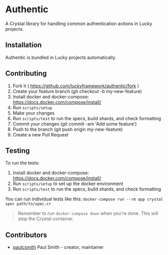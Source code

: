# Authentic

A Crystal library for handling common authentication actions in Lucky projects.

## Installation

Authentic is bundled in Lucky projects automatically.

## Contributing

1. Fork it ( https://github.com/luckyframework/authentic/fork )
1. Create your feature branch (git checkout -b my-new-feature)
1. Install docker and docker-compose: https://docs.docker.com/compose/install/
1. Run `scripts/setup`
1. Make your changes
1. Run `scripts/test` to run the specs, build shards, and check formatting
1. Commit your changes (git commit -am 'Add some feature')
1. Push to the branch (git push origin my-new-feature)
1. Create a new Pull Request

## Testing

To run the tests:

1. Install docker and docker-compose: https://docs.docker.com/compose/install/
1. Run `scripts/setup` to set up the docker environment
1. Run `scripts/test` to run the specs, build shards, and check formatting

You can run individual tests like this: `docker-compose run --rm app crystal spec path/to/spec.cr`

> Remember to run `docker-compose down` when you're done. This will stop the
> Crystal container.

## Contributors

* [paulcsmith](https://github.com/paulcsmith) Paul Smith - creator, maintainer
